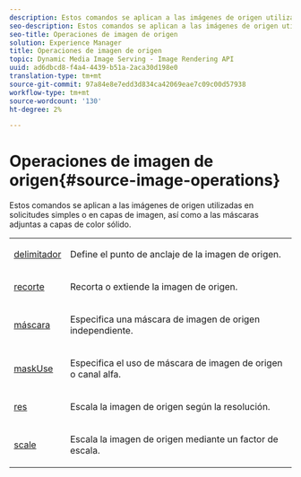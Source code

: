 ```yaml
---
description: Estos comandos se aplican a las imágenes de origen utilizadas en solicitudes simples o en capas de imagen, así como a las máscaras adjuntas a capas de color sólido.
seo-description: Estos comandos se aplican a las imágenes de origen utilizadas en solicitudes simples o en capas de imagen, así como a las máscaras adjuntas a capas de color sólido.
seo-title: Operaciones de imagen de origen
solution: Experience Manager
title: Operaciones de imagen de origen
topic: Dynamic Media Image Serving - Image Rendering API
uuid: ad6dbcd8-f4a4-4439-b51a-2aca30d198e0
translation-type: tm+mt
source-git-commit: 97a84e8e7edd3d834ca42069eae7c09c00d57938
workflow-type: tm+mt
source-wordcount: '130'
ht-degree: 2%

---
```



# Operaciones de imagen de origen{#source-image-operations}

Estos comandos se aplican a las imágenes de origen utilizadas en solicitudes simples o en capas de imagen, así como a las máscaras adjuntas a capas de color sólido.

<table id="simpletable_86AF12F2BD0B4F8698A008F8A20BAEF0"> 
 <tr class="strow"> 
  <td class="stentry"> <p><a href="../../../../../../is-api/http-ref/image-serving-api-ref/c-http-protocol-reference/c-command-reference/r-anchor.md#reference-6661e548ab284b82828d8d94c8ddeb7c" type="reference" format="dita" scope="local"> delimitador</a> </p></td> 
  <td class="stentry"> <p>Define el punto de anclaje de la imagen de origen. </p></td> 
 </tr> 
 <tr class="strow"> 
  <td class="stentry"> <p> <a href="../../../../../../is-api/http-ref/image-serving-api-ref/c-http-protocol-reference/c-command-reference/r-crop.md#reference-6fd0f6399966446ab4425ce050572eab" type="reference" format="dita" scope="local"> recorte</a> </p></td> 
  <td class="stentry"> <p>Recorta o extiende la imagen de origen. </p></td> 
 </tr> 
 <tr class="strow"> 
  <td class="stentry"> <p><a href="../../../../../../is-api/http-ref/image-serving-api-ref/c-http-protocol-reference/c-command-reference/r-mask.md#reference-922254e027404fb890b850e2723ee06e" type="reference" format="dita" scope="local"> máscara</a> </p></td> 
  <td class="stentry"> <p>Especifica una máscara de imagen de origen independiente. </p></td> 
 </tr> 
 <tr class="strow"> 
  <td class="stentry"> <p> <a href="../../../../../../is-api/http-ref/image-serving-api-ref/c-http-protocol-reference/c-command-reference/r-maskuse.md#reference-9bb1fb5eee4a4bd38f33dadc1a752464" type="reference" format="dita" scope="local"> maskUse</a> </p></td> 
  <td class="stentry"> <p>Especifica el uso de máscara de imagen de origen o canal alfa. </p></td> 
 </tr> 
 <tr class="strow"> 
  <td class="stentry"> <p> <a href="../../../../../../is-api/http-ref/image-serving-api-ref/c-http-protocol-reference/c-command-reference/r-res.md#reference-3d6fe416801148dea0f786f2b5169e55" type="reference" format="dita" scope="local"> res</a> </p></td> 
  <td class="stentry"> <p>Escala la imagen de origen según la resolución. </p></td> 
 </tr> 
 <tr class="strow"> 
  <td class="stentry"> <p><a href="../../../../../../is-api/http-ref/image-serving-api-ref/c-http-protocol-reference/c-command-reference/r-is-http-scale.md#reference-098c30cea1764f189e6f7c7e400cc065" type="reference" format="dita" scope="local"> scale</a> </p></td> 
  <td class="stentry"> <p>Escala la imagen de origen mediante un factor de escala. </p></td> 
 </tr> 
</table>

